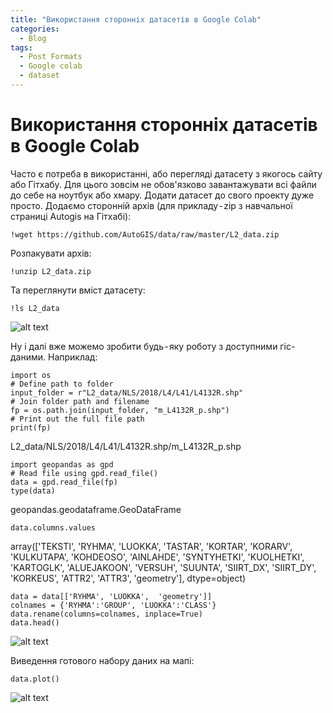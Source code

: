 ```yaml
---
title: "Використання сторонніх датасетів в Google Colab"
categories:
  - Blog
tags:
  - Post Formats
  - Google colab
  - dataset
---
```


# Використання сторонніх датасетів в Google Colab

Часто є потреба в використанні, або перегляді датасету з якогось сайту або Гітхабу. Для цього зовсім не обов'язково завантажувати всі файли до себе на ноутбук або хмару.
Додати датасет до свого проекту дуже просто.
Додаємо сторонній архів (для прикладу - zip з навчальної страниці Autogis на Гітхабі):

    !wget https://github.com/AutoGIS/data/raw/master/L2_data.zip

Розпакувати архів:

    !unzip L2_data.zip

Та переглянути вміст датасету:

    !ls L2_data

![alt text](https://cdn-images-1.medium.com/max/1600/1*QXnDNx2hfC9hGckMYaVGgA.png?raw=true)

Ну і далі вже можемо зробити будь - яку роботу з доступними гіс-даними. Наприклад:

    import os
    # Define path to folder
    input_folder = r"L2_data/NLS/2018/L4/L41/L4132R.shp"
    # Join folder path and filename
    fp = os.path.join(input_folder, "m_L4132R_p.shp")
    # Print out the full file path
    print(fp)

L2_data/NLS/2018/L4/L41/L4132R.shp/m_L4132R_p.shp

    import geopandas as gpd
    # Read file using gpd.read_file()
    data = gpd.read_file(fp)
    type(data)

geopandas.geodataframe.GeoDataFrame

    data.columns.values

array(['TEKSTI', 'RYHMA', 'LUOKKA', 'TASTAR', 'KORTAR', 'KORARV', 'KULKUTAPA', 'KOHDEOSO', 'AINLAHDE', 'SYNTYHETKI', 'KUOLHETKI', 'KARTOGLK', 'ALUEJAKOON', 'VERSUH', 'SUUNTA', 'SIIRT_DX', 'SIIRT_DY', 'KORKEUS', 'ATTR2', 'ATTR3', 'geometry'], dtype=object)

    data = data[['RYHMA', 'LUOKKA',  'geometry']]
    colnames = {'RYHMA':'GROUP', 'LUOKKA':'CLASS'}
    data.rename(columns=colnames, inplace=True)
    data.head()

![alt text](https://cdn-images-1.medium.com/max/1600/1*kegLR1AHCoJGLDJNkO7gOw.png?raw=true)

Виведення готового набору даних на мапі:

    data.plot()

![alt text](https://cdn-images-1.medium.com/max/1600/1*YDtmxmnrkkr37ji9RwD6Qg.png?raw=true)